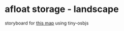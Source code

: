 # afloat storage - landscape

storyboard for [this map](https://osu.ppy.sh/beatmapsets/1790182#osu/3668276) using tiny-osbjs
